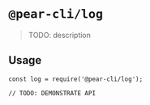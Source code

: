 # `@pear-cli/log`

> TODO: description

## Usage

```
const log = require('@pear-cli/log');

// TODO: DEMONSTRATE API
```
